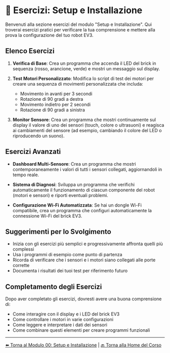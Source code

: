 # 🔧 Esercizi: Setup e Installazione

Benvenuti alla sezione esercizi del modulo "Setup e Installazione". Qui troverai esercizi pratici per verificare la tua comprensione e mettere alla prova la configurazione del tuo robot EV3.

## Elenco Esercizi

1. **Verifica di Base**: Crea un programma che accenda il LED del brick in sequenza (rosso, arancione, verde) e mostri un messaggio sul display.

2. **Test Motori Personalizzato**: Modifica lo script di test dei motori per creare una sequenza di movimenti personalizzata che includa:
   - Movimento in avanti per 3 secondi
   - Rotazione di 90 gradi a destra
   - Movimento indietro per 2 secondi
   - Rotazione di 90 gradi a sinistra

3. **Monitor Sensore**: Crea un programma che mostri continuamente sul display il valore di uno dei sensori (touch, colore o ultrasuoni) e reagisca ai cambiamenti del sensore (ad esempio, cambiando il colore del LED o riproducendo un suono).

## Esercizi Avanzati

- **Dashboard Multi-Sensore**: Crea un programma che mostri contemporaneamente i valori di tutti i sensori collegati, aggiornandoli in tempo reale.

- **Sistema di Diagnosi**: Sviluppa un programma che verifichi automaticamente il funzionamento di ciascun componente del robot (motori e sensori) e riporti eventuali problemi.

- **Configurazione Wi-Fi Automatizzata**: Se hai un dongle Wi-Fi compatibile, crea un programma che configuri automaticamente la connessione Wi-Fi del brick EV3.

## Suggerimenti per lo Svolgimento

- Inizia con gli esercizi più semplici e progressivamente affronta quelli più complessi
- Usa i programmi di esempio come punto di partenza
- Ricorda di verificare che i sensori e i motori siano collegati alle porte corrette
- Documenta i risultati dei tuoi test per riferimento futuro

## Completamento degli Esercizi

Dopo aver completato gli esercizi, dovresti avere una buona comprensione di:
- Come interagire con il display e i LED del brick EV3
- Come controllare i motori in varie configurazioni
- Come leggere e interpretare i dati dei sensori
- Come combinare questi elementi per creare programmi funzionali

---

[⬅️ Torna al Modulo 00: Setup e Installazione](../README.md) | [🔙 Torna alla Home del Corso](../../README.md)
